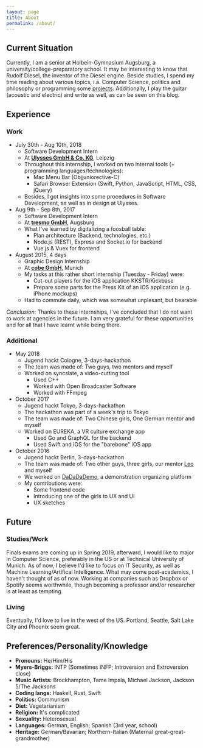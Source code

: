 ```yaml
---
layout: page
title: About
permalink: /about/
---
```


## Current Situation
Currently, I am a senior at Holbein-Gymnasium Augsburg, a university/college-preparatory school. It may be interesting to know that Rudolf Diesel, the inventor of the Diesel engine. 
Beside studies, I spend my time reading about various topics, i.a. Computer Science, politics and philosophy or programming some [projects](http://github.com/luki). Additionally, I play the guitar (acoustic and electric) and write as well, as can be seen on this blog. 

## Experience
### Work
* July 30th - Aug 10th, 2018
  * Software Development Intern
  * At [**Ulysses GmbH & Co. KG**](https://www.ulysses.app), Leipzig
  * Throughout this internship, I worked on two internal tools (+ programming languages/technologies):
    * Mac Menu Bar (Objjuniorective-C)
    * Safari Browser Extension (Swift, Python, JavaScript, HTML, CSS, jQuery)
  * Besides, I got insights into some procedures in Software Development, as well as in design at Ulysses.
* Aug 9th - Sep 8th, 2017
  * Software Development Intern
  * At [**tresmo GmbH**](https://www.tresmo.de/en/), Augsburg
  * What I've learned by digitalizing a foosball table:
    * Plan architecture (Backend, technologies, etc.)
    * Node.js (REST), Express and Socket.io for backend
    * Vue.js & Vuex for frontend
* August 2015, 4 days
  * Graphic Design Internship
  * At [**cobe GmbH**](https://www.cobeisfresh.com/), Munich
  * My tasks at this rather short internship (Tuesday - Friday) were:
    * Cut-out players for the iOS application KKSTR/Kickbase
    * Prepare some parts for the Press Kit of an iOS application (e.g. iPhone mockups)
  * Had to commute daily, which was somewhat unplesant, but bearable

_Conclusion_: Thanks to these internships, I've concluded that I do not want to work at agencies in the future. I am very grateful for these opportunities and for all that I have learnt while being there.

### Additional
* May 2018
  * Jugend hackt Cologne, 3-days-hackathon
  * The team was made of: Two guys, two mentors and myself
  * Worked on syncslate, a video-cutting tool
    * Used C++
    * Worked with Open Broadcaster Software
    * Worked with FFmpeg
* October 2017
  * Jugend hackt Tokyo, 3-days-hackathon
  * The hackathon was part of a week's trip to Tokyo
  * The team was made of: Two Chinese girls, One German mentor and myself
  * Worked on EUREKA, a VR culture exchange app
    * Used Go and GraphQL for the backend
    * Used Swift and iOS for the "barebone" iOS app
* October 2016
  * Jugend hackt Berlin, 3-days-hackathon
  * The team was made of: Two other guys, three girls, our mentor [Leo](https://github.com/lennet) and myself
  * We worked on [DaDaDaDemo](https://github.com/Jugendhackt/DaDaDaDemo), a demonstration organizing platform
  * My contributions were:
    * Some frontend code
    * Introducing one of the girls to UX and UI
    * UX sketches

## Future
### Studies/Work
Finals exams are coming up in Spring 2019, afterward, I would like to major in Computer Science, preferably in the US or at Technical University of Munich. As of now, I believe I'd like to focus on IT Security, as well as Machine Learning/Artifical Intelligence. What may come post-academics, I haven't thought of as of now. Working at companies such as Dropbox or Spotify seems worthwhile, though becoming a professor and/or researcher is at least as tempting.

### Living
Eventually, I'd love to live in the west of the US. Portland, Seattle, Salt Lake City and Phoenix seem great.


## Preferences/Personality/Knowledge
+ **Pronouns:**       He/Him/His
+ **Myers-Briggs:**   INTP (Sometimes INFP; Introversion and Extroversion close)
+ **Music Artists:**  Brockhampton, Tame Impala, Michael Jackson, Jackson 5/The Jacksons
+ **Coding langs:**   Haskell, Rust, Swift
+ **Politics:**       Communism
+ **Diet:**           Vegetarianism
+ **Religion:**       It's complicated
+ **Sexuality:**      Heterosexual
+ **Languages:**      German, English; Spanish (3rd year, school)
+ **Heritage:**       German/Bavarian; Northern-Italian (Maternal great-great-grandmother)
